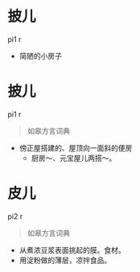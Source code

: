 # 披儿
pi1 r
- 简陋的小房子

# 披儿
pi1 r
> 如皋方言词典
- 傍正屋搭建的、屋顶向一面斜的便房
  - 厨房～、元宝屋儿两搭～。

# 皮儿
pi2 r
> 如皋方言词典
- 从煮浓豆浆表面挑起的膜。食材。
- 用淀粉做的薄层，凉拌食品。
